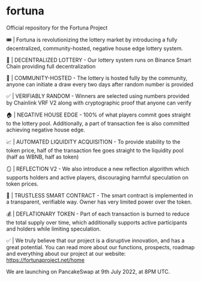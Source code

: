 # fortuna
Official repository for the Fortuna Project

🎟️ | Fortuna is revolutionizing the lottery market by introducing a fully decentralized, community-hosted, negative house edge lottery system. 

🔗 | DECENTRALIZED LOTTERY - Our lottery system runs on Binance Smart Chain providing full decentralization

💁 | COMMUNITY-HOSTED - The lottery is hosted fully by the community, anyone can initiate a draw every two days after random number is provided

✅ | VERIFIABLY RANDOM - Winners are selected using numbers provided by Chainlink VRF V2 along with cryptographic proof that anyone can verify

🏠 | NEGATIVE HOUSE EDGE - 100% of what players commit goes straight to the lottery pool. Additionally, a part of transaction fee is also committed achieving negative house edge.

📈 | AUTOMATED LIQUIDITY ACQUISITION - To provide stability to the token price, half of the transaction fee goes straight to the liquidity pool (half as WBNB, half as token)

🪞 | REFLECTION V2 - We also introduce a new reflection algorithm which supports holders and active players, discouraging harmful speculation on token prices.

🤨 | TRUSTLESS SMART CONTRACT - The smart contract is implemented in a transparent, verifiable way. Owner has very limited power over the token.

💰 | DEFLATIONARY TOKEN - Part of each transaction is burned to reduce the total supply over time, which additionally supports active participants and holders while limiting speculation.

✅ | We truly believe that our project is a disruptive innovation, and has a great potential. You can read more about our functions, prospects, roadmap and everything about our project at our website: https://fortunaproject.net/home

We are launching on PancakeSwap at 9th July 2022, at 8PM UTC. 
